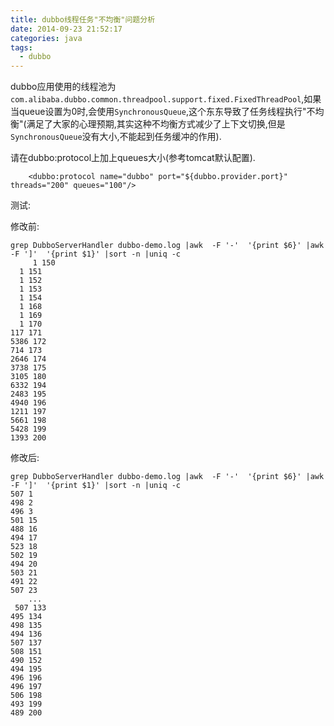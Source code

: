 ```yaml
---
title: dubbo线程任务"不均衡"问题分析
date: 2014-09-23 21:52:17
categories: java
tags:
  - dubbo
---
```


dubbo应用使用的线程池为`com.alibaba.dubbo.common.threadpool.support.fixed.FixedThreadPool`,如果当queue设置为0时,会使用`SynchronousQueue`,这个东东导致了任务线程执行"不均衡"(满足了大家的心理预期,其实这种不均衡方式减少了上下文切换,但是`SynchronousQueue`没有大小,不能起到任务缓冲的作用).


请在dubbo:protocol上加上queues大小(参考tomcat默认配置).

	    <dubbo:protocol name="dubbo" port="${dubbo.provider.port}" threads="200" queues="100"/>


测试:

修改前:

	grep DubboServerHandler dubbo-demo.log |awk  -F '-'  '{print $6}' |awk  -F ']'  '{print $1}' |sort -n |uniq -c
         1 150
      1 151
      1 152
      1 153
      1 154
      1 168
      1 169
      1 170
    117 171
   	5386 172
    714 173
   	2646 174
   	3738 175
   	3105 180
   	6332 194
   	2483 195
   	4940 196
   	1211 197
   	5661 198
   	5428 199
   	1393 200

修改后:

	grep DubboServerHandler dubbo-demo.log |awk  -F '-'  '{print $6}' |awk  -F ']'  '{print $1}' |sort -n |uniq -c
    507 1
    498 2
    496 3
    501 15
    488 16
    494 17
    523 18
    502 19
    494 20
    503 21
    491 22
    507 23
 		...
     507 133
    495 134
    498 135
    494 136
    507 137
    508 151
    490 152
    494 195
    496 196
    496 197
    506 198
    493 199
    489 200

